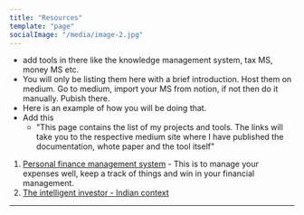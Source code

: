 ```yaml
---
title: "Resources"
template: "page"
socialImage: "/media/image-2.jpg"
---
```


- add tools in there like the knowledge management system, tax MS, money MS etc. 
- You will only be listing them here with a brief introduction. Host them on medium. Go to medium, import your MS from notion, if not then do it manually. Pubish there. 
- Here is an example of how you will be doing that.
- Add this
  - "This page contains the list of my projects and tools. The links will take you to the respective medium site where I have published the documentation, whote paper and the tool itself"

1. [Personal finance management system]() - This is to manage your expenses well, keep a track of things and win in your financial management. 
2. [The intelligent investor - Indian context]() 

----
